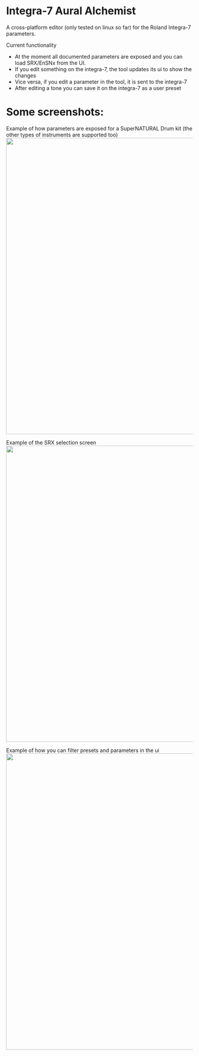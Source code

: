 # Integra-7 Aural Alchemist

A cross-platform editor (only tested on linux so far) for the Roland Integra-7 parameters.

Current functionality
 - At the moment all documented parameters are exposed and you can load SRX/EnSNx from the UI.
 - If you edit something on the integra-7, the tool updates its ui to show the changes
 - Vice versa, if you edit a parameter in the tool, it is sent to the integra-7
 - After editing a tone you can save it on the integra-7 as a user preset

# Some screenshots:

Example of how parameters are exposed for a SuperNATURAL Drum kit (the other types of instruments are supported too)
<img src="https://github.com/shimpe/Integra7AuralAlchemist/blob/main/Screenshot/Parameters.png?raw=true" width="800"/>

Example of the SRX selection screen
<img src="https://github.com/shimpe/Integra7AuralAlchemist/blob/main/Screenshot/SrxLoader.png?raw=true" width="800"/>

Example of how you can filter presets and parameters in the ui
<img src="https://github.com/shimpe/Integra7AuralAlchemist/blob/main/Screenshot/Filtering.png?raw=true" width="800"/>
